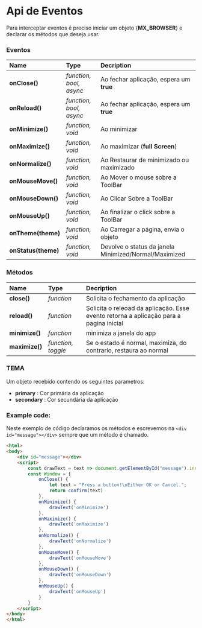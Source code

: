 # Api de Eventos

Para interceptar eventos é preciso iniciar um objeto {**MX_BROWSER**} e declarar os métodos que deseja usar.

### Eventos

|  Name | Type  | Decription   |
| :------------ | :------------ | :------------ |
| **onClose()** | *function, bool, async* |  Ao fechar aplicação, espera um **true**  |
| **onReload()** | *function, bool, async* |  Ao fechar aplicação, espera um **true**  |
| **onMinimize()** | *function, void* |  Ao minimizar  |
|**onMaximize()** | *function, void* |  Ao maximizar (**full Screen**)  |
|**onNormalize()** | *function, void* |  Ao Restaurar de minimizado ou maximizado  |
|**onMouseMove()** | *function, void* |  Ao Mover o mouse sobre a ToolBar |
|**onMouseDown()** | *function, void* |  Ao Clicar Sobre a ToolBar |
|**onMouseUp()**  | *function, void* |  Ao finalizar o click sobre a ToolBar |
|**onTheme(theme)**  | *function, void* |  Ao Carregar a página, envia o objeto |
|**onStatus(theme)**  | *function, void* |  Devolve o status da janela Minimized/Normal/Maximized |


### Métodos
|  Name | Type  | Decription   |
| :------------ | :------------ | :------------ |
| **close()** | *function* |  Solicita o fechamento da aplicação |
| **reload()** | *function* |  Solicita o releoad da aplicação. Esse evento retorna a aplicação para a pagina inicial |
| **minimize()** | *function* | minimiza a janela do app  |
| **maximize()** | *function, toggle* |  Se o estado é normal, maximiza, do contrario, restaura ao normal  |

### TEMA
Um objeto recebido contendo os seguintes parametros:

- **primary** : Cor primária da aplicação
- **secondary** : Cor secundária da aplicação


### Example code:
Neste exemplo de código declaramos os métodos e escrevemos na `<div id="message"></div>`  sempre que um método é chamado.

```html
<html>
<body>
    <div id="message"></div>
    <script>
        const drawText = text => document.getElementById("message").innerText = text;
        const Window = {
            onClose() {
                let text = "Press a button!\nEither OK or Cancel.";
                return confirm(text)
            },
            onMinimize() {
                drawText('onMinimize')
            },
            onMaximize() {
                drawText('onMaximize')
            },
            onNormalize() {
                drawText('onNormalize')
            },
            onMouseMove() {
                drawText('onMouseMove')
            },
            onMouseDown() {
                drawText('onMouseDown')
            },
            onMouseUp() {
                drawText('onMouseUp')
            }
        }
    </script>
</body>
</html>
```
